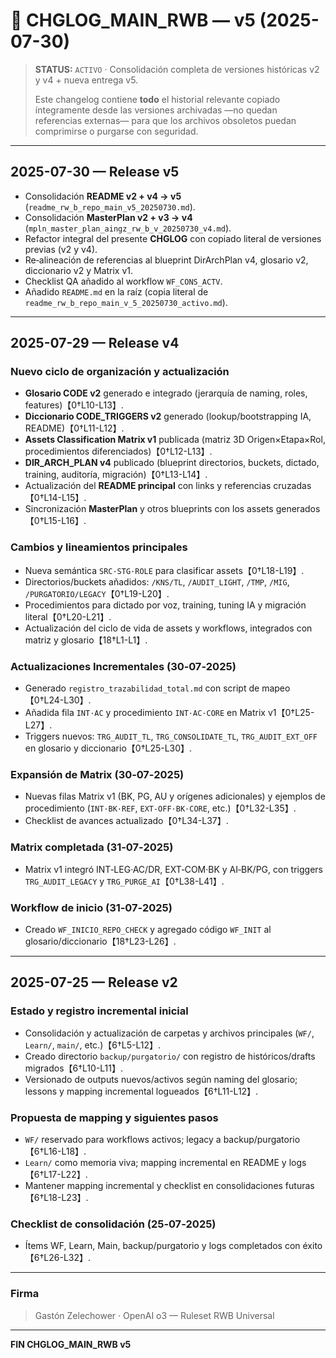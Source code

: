 # 📜 CHGLOG_MAIN_RWB — v5 (2025-07-30)

> **STATUS:** `ACTIVO` · Consolidación completa de versiones históricas v2 y v4 + nueva entrega v5.
>
> Este changelog contiene **todo** el historial relevante copiado íntegramente desde las versiones archivadas —no quedan referencias externas— para que los archivos obsoletos puedan comprimirse o purgarse con seguridad.

---

## 2025-07-30 — Release v5
- Consolidación **README v2 + v4 → v5** (`readme_rw_b_repo_main_v5_20250730.md`).
- Consolidación **MasterPlan v2 + v3 → v4** (`mpln_master_plan_aingz_rw_b_v_20250730_v4.md`).
- Refactor integral del presente **CHGLOG** con copiado literal de versiones previas (v2 y v4).
- Re‑alineación de referencias al blueprint DirArchPlan v4, glosario v2, diccionario v2 y Matrix v1.
- Checklist QA añadido al workflow `WF_CONS_ACTV`.
- Añadido `README.md` en la raíz (copia literal de `readme_rw_b_repo_main_v_5_20250730_activo.md`).

---

## 2025-07-29 — Release v4
### Nuevo ciclo de organización y actualización
- **Glosario CODE v2** generado e integrado (jerarquía de naming, roles, features)【0†L10-L13】.
- **Diccionario CODE_TRIGGERS v2** generado (lookup/bootstrapping IA, README)【0†L11-L12】.
- **Assets Classification Matrix v1** publicada (matriz 3D Origen×Etapa×Rol, procedimientos diferenciados)【0†L12-L13】.
- **DIR_ARCH_PLAN v4** publicado (blueprint directorios, buckets, dictado, training, auditoría, migración)【0†L13-L14】.
- Actualización del **README principal** con links y referencias cruzadas【0†L14-L15】.
- Sincronización **MasterPlan** y otros blueprints con los assets generados【0†L15-L16】.

### Cambios y lineamientos principales
- Nueva semántica `SRC·STG·ROLE` para clasificar assets【0†L18-L19】.
- Directorios/buckets añadidos: `/KNS/TL`, `/AUDIT_LIGHT`, `/TMP`, `/MIG`, `/PURGATORIO/LEGACY`【0†L19-L20】.
- Procedimientos para dictado por voz, training, tuning IA y migración literal【0†L20-L21】.
- Actualización del ciclo de vida de assets y workflows, integrados con matriz y glosario【18†L1-L1】.

### Actualizaciones Incrementales (30‑07‑2025)
- Generado `registro_trazabilidad_total.md` con script de mapeo【0†L24-L30】.
- Añadida fila `INT·AC` y procedimiento `INT·AC·CORE` en Matrix v1【0†L25-L27】.
- Triggers nuevos: `TRG_AUDIT_TL`, `TRG_CONSOLIDATE_TL`, `TRG_AUDIT_EXT_OFF` en glosario y diccionario【0†L25-L30】.

### Expansión de Matrix (30‑07‑2025)
- Nuevas filas Matrix v1 (BK, PG, AU y orígenes adicionales) y ejemplos de procedimiento (`INT·BK·REF`, `EXT‑OFF·BK·CORE`, etc.)【0†L32-L35】.
- Checklist de avances actualizado【0†L34-L37】.

### Matrix completada (31‑07‑2025)
- Matrix v1 integró INT‑LEG·AC/DR, EXT‑COM·BK y AI‑BK/PG, con triggers `TRG_AUDIT_LEGACY` y `TRG_PURGE_AI`【0†L38-L41】.

### Workflow de inicio (31‑07‑2025)
- Creado `WF_INICIO_REPO_CHECK` y agregado código `WF_INIT` al glosario/diccionario【18†L23-L26】.

---

## 2025-07-25 — Release v2
### Estado y registro incremental inicial
- Consolidación y actualización de carpetas y archivos principales (`WF/`, `Learn/`, `main/`, etc.)【6†L5-L12】.
- Creado directorio `backup/purgatorio/` con registro de históricos/drafts migrados【6†L10-L11】.
- Versionado de outputs nuevos/activos según naming del glosario; lessons y mapping incremental logueados【6†L11-L12】.

### Propuesta de mapping y siguientes pasos
- `WF/` reservado para workflows activos; legacy a backup/purgatorio【6†L16-L18】.
- `Learn/` como memoria viva; mapping incremental en README y logs【6†L17-L22】.
- Mantener mapping incremental y checklist en consolidaciones futuras【6†L18-L23】.

### Checklist de consolidación (25‑07‑2025)
- Ítems WF, Learn, Main, backup/purgatorio y logs completados con éxito【6†L26-L32】.

---

### Firma
> Gastón Zelechower · OpenAI o3 — Ruleset RWB Universal

---

**FIN CHGLOG_MAIN_RWB v5**

